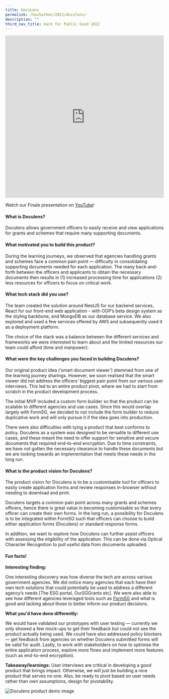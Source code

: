```yaml
---
title: DocuLens
permalink: /hackathon/2022/doculens/
description: ""
third_nav_title: Hack for Public Good 2022
---
```



<iframe allowfullscreen="true" height="515" width="100%" frameborder="0" src="https://docs.google.com/presentation/d/e/2PACX-1vSfXVNcNR1V3CDOlfLtLxwObqDB_aUkaOWrYEoq80XVcyC0OPsPVJ5cl0rzRsrYmJ_e-_EAU1IICaQt/embed?start=false&loop=false&delayms=3000" ></iframe>

Watch our Finale presentation on [YouTube](https://youtu.be/GBjewa49nk8)!

#### What is Doculens?
Doculens allows government officers to easily receive and view applications for grants and schemes that require many supporting documents.

#### What motivated you to build this product?
During the learning journeys, we observed that agencies handling grants and schemes face a common pain point — difficulty in consolidating supporting documents needed for each application. The many back-and-forth between the officers and applicants to obtain the necessary documents then results in (1) increased processing time for applications (2) less resources for officers to focus on critical work.

#### What tech stack did you use?

The team created the solution around NestJS for our backend services, React for our front-end web application - with OGP’s beta design system as the styling backbone, and MongoDB as our database service. We also explored and used a few services offered by AWS and subsequently used it as a deployment platform. 
 
 The choice of the stack was a balance between the different services and frameworks we were interested to learn about and the limited resources our team could afford (time and manpower).
 
#### What were the key challenges you faced in building Doculens? 

Our original product idea (‘smart document viewer’) stemmed from one of the learning journey sharings. However, we soon realised that the smart viewer did not address the officers’ biggest pain point from our various user interviews. This led to an entire product pivot, where we had to start from scratch in the product development process.

The initial MVP included a custom form builder so that the product can be scalable to different agencies and use cases. Since this would overlap largely with FormSG, we decided to not include the form builder to reduce duplicative work and will only pursue it if the idea goes into production.

There were also difficulties with tying a product that best conforms to policy. Doculens as a system was designed to be versatile to different use cases, and these meant the need to offer support for sensitive and secure documents that required end-to-end encryption. Due to time constraints, we have not gotten the necessary clearance to handle these documents but we are looking towards an implementation that meets these needs in the long run.

#### What is the product vision for Doculens? 
The product vision for Doculens is to be a customisable tool for officers to easily create application forms and review responses in-browser without needing to download and print.
 
Doculens targets a common pain point across many grants and schemes officers, hence there is great value in becoming customisable so that every officer can create their own forms. In the long run, a possibility for Doculens is to be integrated within FormSG such that officers can choose to build either application forms (Doculens) or standard response forms.
 
In addition, we want to explore how Doculens can further assist officers with assessing the eligibility of the application. This can be done via Optical Character Recognition to pull useful data from documents uploaded.

#### Fun facts!
**Interesting finding:**

One interesting discovery was how diverse the tech are across various government agencies. We did notice many agencies that each have their own tech solutions that could potentially be used to address a different agency’s needs [The ESG portal, OurSGGrants etc]. We were also able to see how different agencies leveraged tools such as [FormSG](https://form.gov.sg/#!/) and what is good and lacking about those to better inform our product decisions.

**What you'd have done differently:**

We would have validated our prototypes with user testing — currently we only showed a few mock-ups to get their feedback but could not see the product actually being used. We could have also addressed policy blockers — get feedback from agencies on whether Doculens submitted forms will be valid for audit. Lastly, to work with stakeholders on how to optimise the entire application process, explore more flows and implement more features (such as end-to-end encryption).
 
**Takeaway/learnings:**
User interviews are critical in developing a good product that brings impact. Otherwise, we will just be building a nice product that serves no one. Also, be ready to pivot based on user needs rather than own assumptions, design for pivotability.

![Doculens product demo image](/images/doculens-snapshot.jpeg)